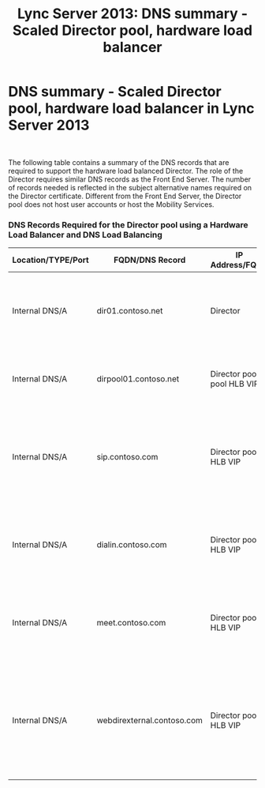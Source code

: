 ﻿---
title: 'Lync Server 2013: DNS summary - Scaled Director pool, hardware load balancer'
TOCTitle: DNS summary - Scaled Director pool, hardware load balancer
ms:assetid: 08ba48e6-bfa1-4ab0-bc89-d58ddb9c20af
ms:mtpsurl: https://technet.microsoft.com/en-us/library/JJ204655(v=OCS.15)
ms:contentKeyID: 48183340
ms.date: 07/23/2014
mtps_version: v=OCS.15
---

# DNS summary - Scaled Director pool, hardware load balancer in Lync Server 2013

 


The following table contains a summary of the DNS records that are required to support the hardware load balanced Director. The role of the Director requires similar DNS records as the Front End Server. The number of records needed is reflected in the subject alternative names required on the Director certificate. Different from the Front End Server, the Director pool does not host user accounts or host the Mobility Services.

### DNS Records Required for the Director pool using a Hardware Load Balancer and DNS Load Balancing

<table>
<colgroup>
<col style="width: 25%" />
<col style="width: 25%" />
<col style="width: 25%" />
<col style="width: 25%" />
</colgroup>
<thead>
<tr class="header">
<th>Location/TYPE/Port</th>
<th>FQDN/DNS Record</th>
<th>IP Address/FQDN</th>
<th>Maps to/Comments</th>
</tr>
</thead>
<tbody>
<tr class="odd">
<td><p>Internal DNS/A</p></td>
<td><p>dir01.contoso.net</p></td>
<td><p>Director</p></td>
<td><p>Director host record used for replication and server to server communication</p></td>
</tr>
<tr class="even">
<td><p>Internal DNS/A</p></td>
<td><p>dirpool01.contoso.net</p></td>
<td><p>Director pool pool HLB VIP</p></td>
<td><p>Host record for the DNS load balanced Director pool</p></td>
</tr>
<tr class="odd">
<td><p>Internal DNS/A</p></td>
<td><p>sip.contoso.com</p></td>
<td><p>Director pool HLB VIP</p></td>
<td><p>Inbound session initiation protocol (SIP) from the internal interface of the Edge Server</p></td>
</tr>
<tr class="even">
<td><p>Internal DNS/A</p></td>
<td><p>dialin.contoso.com</p></td>
<td><p>Director pool HLB VIP</p></td>
<td><p>Hardware load balanced published dialin web services from reverse proxy</p></td>
</tr>
<tr class="odd">
<td><p>Internal DNS/A</p></td>
<td><p>meet.contoso.com</p></td>
<td><p>Director pool HLB VIP</p></td>
<td><p>Hardware load balanced published meet web services from reverse proxy</p></td>
</tr>
<tr class="even">
<td><p>Internal DNS/A</p></td>
<td><p>webdirexternal.contoso.com</p></td>
<td><p>Director pool HLB VIP</p></td>
<td><p>Hardware load balanced published and defined by the reverse proxy Web Ticket external web services for the Director pool</p></td>
</tr>
</tbody>
</table>

